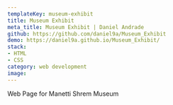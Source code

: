 ```yaml
---
templateKey: museum-exhibit
title: Museum Exhibit
meta_title: Museum Exhibit | Daniel Andrade
github: https://github.com/daniel9a/Museum_Exhibit
demo: https://daniel9a.github.io/Museum_Exhibit/
stack: 
- HTML
- CSS
category: web development
image:
---
```


Web Page for Manetti Shrem Museum
